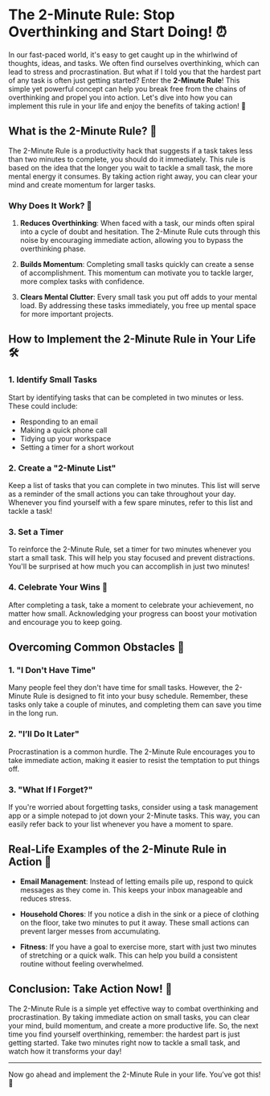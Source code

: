 # The 2-Minute Rule: Stop Overthinking and Start Doing! ⏰

In our fast-paced world, it's easy to get caught up in the whirlwind of thoughts, ideas, and tasks. We often find ourselves overthinking, which can lead to stress and procrastination. But what if I told you that the hardest part of any task is often just getting started? Enter the **2-Minute Rule**! This simple yet powerful concept can help you break free from the chains of overthinking and propel you into action. Let's dive into how you can implement this rule in your life and enjoy the benefits of taking action! 🚀

## What is the 2-Minute Rule? 🤔

The 2-Minute Rule is a productivity hack that suggests if a task takes less than two minutes to complete, you should do it immediately. This rule is based on the idea that the longer you wait to tackle a small task, the more mental energy it consumes. By taking action right away, you can clear your mind and create momentum for larger tasks.

### Why Does It Work? 🧠

1. **Reduces Overthinking**: When faced with a task, our minds often spiral into a cycle of doubt and hesitation. The 2-Minute Rule cuts through this noise by encouraging immediate action, allowing you to bypass the overthinking phase.

2. **Builds Momentum**: Completing small tasks quickly can create a sense of accomplishment. This momentum can motivate you to tackle larger, more complex tasks with confidence.

3. **Clears Mental Clutter**: Every small task you put off adds to your mental load. By addressing these tasks immediately, you free up mental space for more important projects.

## How to Implement the 2-Minute Rule in Your Life 🛠️

### 1. Identify Small Tasks

Start by identifying tasks that can be completed in two minutes or less. These could include:

- Responding to an email
- Making a quick phone call
- Tidying up your workspace
- Setting a timer for a short workout

### 2. Create a "2-Minute List"

Keep a list of tasks that you can complete in two minutes. This list will serve as a reminder of the small actions you can take throughout your day. Whenever you find yourself with a few spare minutes, refer to this list and tackle a task!

### 3. Set a Timer

To reinforce the 2-Minute Rule, set a timer for two minutes whenever you start a small task. This will help you stay focused and prevent distractions. You'll be surprised at how much you can accomplish in just two minutes!

### 4. Celebrate Your Wins 🎉

After completing a task, take a moment to celebrate your achievement, no matter how small. Acknowledging your progress can boost your motivation and encourage you to keep going.

## Overcoming Common Obstacles 🚧

### 1. "I Don't Have Time"

Many people feel they don't have time for small tasks. However, the 2-Minute Rule is designed to fit into your busy schedule. Remember, these tasks only take a couple of minutes, and completing them can save you time in the long run.

### 2. "I’ll Do It Later"

Procrastination is a common hurdle. The 2-Minute Rule encourages you to take immediate action, making it easier to resist the temptation to put things off. 

### 3. "What If I Forget?"

If you're worried about forgetting tasks, consider using a task management app or a simple notepad to jot down your 2-Minute tasks. This way, you can easily refer back to your list whenever you have a moment to spare.

## Real-Life Examples of the 2-Minute Rule in Action 🌟

- **Email Management**: Instead of letting emails pile up, respond to quick messages as they come in. This keeps your inbox manageable and reduces stress.

- **Household Chores**: If you notice a dish in the sink or a piece of clothing on the floor, take two minutes to put it away. These small actions can prevent larger messes from accumulating.

- **Fitness**: If you have a goal to exercise more, start with just two minutes of stretching or a quick walk. This can help you build a consistent routine without feeling overwhelmed.

## Conclusion: Take Action Now! 🚀

The 2-Minute Rule is a simple yet effective way to combat overthinking and procrastination. By taking immediate action on small tasks, you can clear your mind, build momentum, and create a more productive life. So, the next time you find yourself overthinking, remember: the hardest part is just getting started. Take two minutes right now to tackle a small task, and watch how it transforms your day! 

---

Now go ahead and implement the 2-Minute Rule in your life. You’ve got this! 💪
